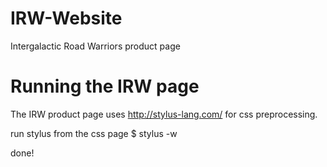 # IRW-Website
Intergalactic Road Warriors product page

# Running the IRW page
The IRW product page uses http://stylus-lang.com/ for css preprocessing. 

run stylus from the css page
$ stylus -w

done!
